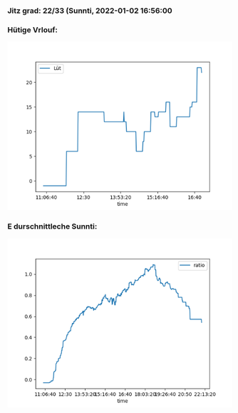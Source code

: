 ### Jitz grad: 22/33 (Sunnti, 2022-01-02 16:56:00

### Hütige Vrlouf:
![Graph](Today.png)

### E durschnittleche Sunnti:
![Graph](Sunnti.png)